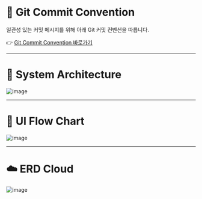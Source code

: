 # 📌 Git Commit Convention

일관성 있는 커밋 메시지를 위해 아래 Git 커밋 컨벤션을 따릅니다.

👉 [Git Commit Convention 바로가기](https://github.com/prgrms-be-devcourse/NBE5-6-2-Team03/wiki/%F0%9F%8C%B1-Git-Commit-Convention)

---
# 📝 System Architecture

![image](https://github.com/user-attachments/assets/5f90462d-6e6e-48ea-a825-2eb43b9043a3)

---
# 📖 UI Flow Chart

![image](https://github.com/user-attachments/assets/7e2e08ac-0f30-4dd5-8be3-d2e7a552fd8a)

---
# ☁️ ERD Cloud

![image](https://github.com/user-attachments/assets/1df69bf9-e9be-4211-8685-c954068db00a)
